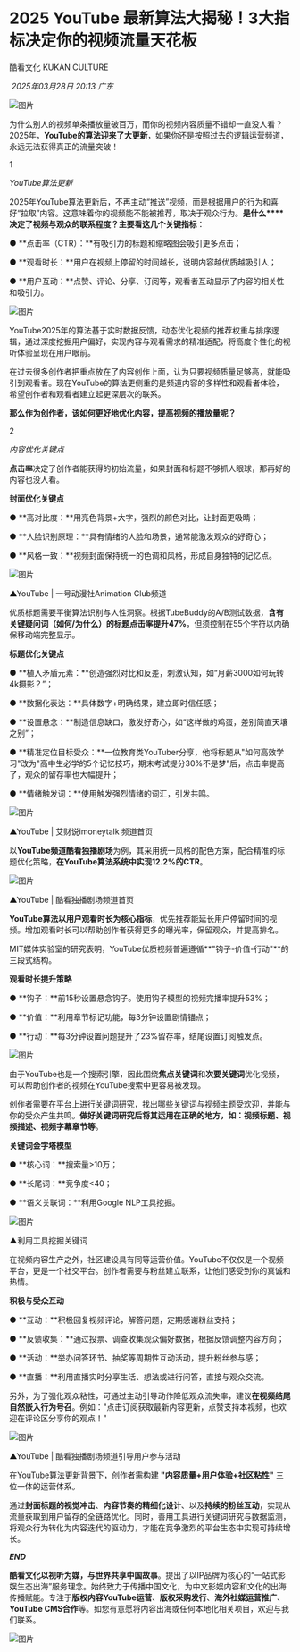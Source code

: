 # 2025 YouTube 最新算法大揭秘！3大指标决定你的视频流量天花板

酷看文化 KUKAN CULTURE

 _2025年03月28日 20:13_ _广东_

![图片](https://mmbiz.qpic.cn/mmbiz_jpg/76grL2tkmNnBcg5T8mbphuSAHuibZvNAeHC3X7lsHIbhd0GB4ibZPcichlV2yZteHJt7wvjdLOibmUANCic8JNoNjPA/640?wx_fmt=jpeg&from=appmsg&tp=webp&wxfrom=5&wx_lazy=1&wx_co=1)

为什么别人的视频单条播放量破百万，而你的视频内容质量不错却一直没人看？2025年，**YouTube的算法迎来了大更新**，如果你还是按照过去的逻辑运营频道，永远无法获得真正的流量突破！

1

_YouTube算法更新_

2025年YouTube算法更新后，不再主动“推送”视频，而是根据用户的行为和喜好“拉取”内容。这意味着你的视频能不能被推荐，取决于观众行为。**是什么****决定了视频与观众的联系程度？主要看这几个关键指标**：

  

● **点击率（CTR）：**有吸引力的标题和缩略图会吸引更多点击；

● **观看时长：**用户在视频上停留的时间越长，说明内容越优质越吸引人；

● **用户互动：**点赞、评论、分享、订阅等，观看者互动显示了内容的相关性和吸引力。

  

![图片](https://mmbiz.qpic.cn/mmbiz_png/76grL2tkmNnBcg5T8mbphuSAHuibZvNAe74z3KWicfkUqfjSicHcvad11lB8AR2pvJUkQvz8kWZJey7WOx0FYtOXQ/640?wx_fmt=png&from=appmsg&tp=webp&wxfrom=5&wx_lazy=1&wx_co=1)

  

YouTube2025年的算法基于实时数据反馈，动态优化视频的推荐权重与排序逻辑，通过深度挖掘用户偏好，实现内容与观看需求的精准适配，将高度个性化的视听体验呈现在用户眼前。

  

在过去很多创作者把重点放在了内容创作上面，认为只要视频质量足够高，就能吸引到观看者。现在YouTube的算法更侧重的是频道内容的多样性和观看者体验，希望创作者和观看者建立起更深层次的联系。

  

**那么作为创作者，该如何更好地优化内容，提高视频的播放量呢？**  

2

_内容优化关键点_

**点击率**决定了创作者能获得的初始流量，如果封面和标题不够抓人眼球，那再好的内容也没人看。

  

**封面优化关键点**

● **高对比度：**用亮色背景+大字，强烈的颜色对比，让封面更吸睛；

● **人脸识别原理：**具有情绪的人脸和场景，通常能激发观众的好奇心；

● **风格一致：**视频封面保持统一的色调和风格，形成自身独特的记忆点。

  

  

  

![图片](https://mmbiz.qpic.cn/mmbiz_jpg/76grL2tkmNnBcg5T8mbphuSAHuibZvNAeEya6EB8gAbCxNjlQrp8IJfJ4rMMvlWloCAgpyicWxGdAANL4jcNT4nQ/640?wx_fmt=jpeg&tp=webp&wxfrom=5&wx_lazy=1&wx_co=1)

▲YouTube | 一号动漫社Animation Club频道

  

优质标题需要平衡算法识别与人性洞察。根据TubeBuddy的A/B测试数据，**含有关键疑问词（如何/为什么）的标题点击率提升47%**，但须控制在55个字符以内确保移动端完整显示。

  

**标题优化关键点**

● **植入矛盾元素：**创造强烈对比和反差，刺激认知，如“月薪3000如何玩转4k摄影？”；

  

● **数据化表达：**具体数字+明确结果，建立即时信任感；

  

● **设置悬念：**制造信息缺口，激发好奇心，如“这样做的鸡蛋，差别简直天壤之别”；

  

● **精准定位目标受众：**一位教育类YouTuber分享，他将标题从"如何高效学习"改为"高中生必学的5个记忆技巧，期末考试提分30%不是梦"后，点击率提高了，观众的留存率也大幅提升；

  

● **情绪触发词：**使用触发强烈情绪的词汇，引发共鸣。

  

![图片](https://mmbiz.qpic.cn/mmbiz_png/76grL2tkmNnBcg5T8mbphuSAHuibZvNAeQrs6MxxzABZccRJZFvgP33l3YpKQDY4am48MiboKQeshWq6tmx6vomQ/640?wx_fmt=png&from=appmsg&tp=webp&wxfrom=5&wx_lazy=1&wx_co=1)

▲YouTube | 艾财说imoneytalk 频道首页

  

以**YouTube频道酷看独播剧场**为例，其采用统一风格的配色方案，配合精准的标题优化策略，**在YouTube算法系统中实现12.2%的CTR**。

  

![图片](https://mmbiz.qpic.cn/mmbiz_png/76grL2tkmNnBcg5T8mbphuSAHuibZvNAeLSuliaBicZrUZBTNGDJy1SkKuTmDfUt9ue4RMFwFkvXDBWk8NKzhMsibA/640?wx_fmt=png&from=appmsg&tp=webp&wxfrom=5&wx_lazy=1&wx_co=1)

▲YouTube | 酷看独播剧场频道首页

  

**YouTube算法以用户观看时长为核心指标**，优先推荐能延长用户停留时间的视频。增加观看时长可以帮助创作者获得更多的曝光率，保留观众，并提高排名。

  

MIT媒体实验室的研究表明，YouTube优质视频普遍遵循**"钩子-价值-行动"**的三段式结构。

  

**观看时长提升策略**

● **钩子：**前15秒设置悬念钩子。使用钩子模型的视频完播率提升53%；

● **价值：**利用章节标记功能，每3分钟设置剧情锚点；

● **行动：**每3分钟设置问题提升了23%留存率，结尾设置订阅触发点。

  

![图片](https://mmbiz.qpic.cn/mmbiz_png/76grL2tkmNnBcg5T8mbphuSAHuibZvNAe5ia78gXKwsSDgAWKAz91F7WicDCFJNOAqVbwEibIoE7ITNQOmbQp2oiajg/640?wx_fmt=png&from=appmsg&tp=webp&wxfrom=5&wx_lazy=1&wx_co=1)

  

由于YouTube也是一个搜索引擎，因此围绕**焦点关键词**和**次要关键词**优化视频，可以帮助创作者的视频在YouTube搜索中更容易被发现。

  

创作者需要在平台上进行关键词研究，找出哪些关键词与视频主题受欢迎，并能与你的受众产生共鸣。**做好关键词研究后将其运用在正确的地方，如：视频标题、视频描述、视频字幕章节等**。

  

**关键词金字塔模型**

● **核心词：**搜索量>10万；

● **长尾词：**竞争度<40；

● **语义关联词：**利用Google NLP工具挖掘。

  

![图片](https://mmbiz.qpic.cn/mmbiz_png/76grL2tkmNnBcg5T8mbphuSAHuibZvNAegqvy8UicGiaIYr9Bs3S3c1iaux85Y10ELc7wUb381yTiaIQeUGGz2zic6NA/640?wx_fmt=png&from=appmsg&tp=webp&wxfrom=5&wx_lazy=1&wx_co=1)

▲利用工具挖掘关键词

  

在视频内容生产之外，社区建设具有同等运营价值。YouTube不仅仅是一个视频平台，更是一个社交平台。创作者需要与粉丝建立联系，让他们感受到你的真诚和热情。

  

**积极与受众互动**

● **互动：**积极回复视频评论，解答问题，定期感谢粉丝支持；

● **反馈收集：**通过投票、调查收集观众偏好数据，根据反馈调整内容方向；

● **活动：**举办问答环节、抽奖等周期性互动活动，提升粉丝参与感；

● **直播：**利用直播实时分享生活、想法或进行问答，直接与观众交流。

  

另外，为了强化观众粘性，可通过主动引导动作降低观众流失率，建议**在视频结尾自然嵌入行为号召**。例如："点击订阅获取最新内容更新，点赞支持本视频，也欢迎在评论区分享你的观点！"

  

![图片](https://mmbiz.qpic.cn/mmbiz_jpg/76grL2tkmNnBcg5T8mbphuSAHuibZvNAeBWg5XticN5UeGVcmxQwkGKf24QFpmNNfTFGwiczyZValoyeVCkIPv8vw/640?wx_fmt=jpeg&from=appmsg&tp=webp&wxfrom=5&wx_lazy=1&wx_co=1)

▲YouTube | 酷看独播剧场频道引导用户参与活动

  

在YouTube算法更新背景下，创作者需构建 **"内容质量+用户体验+社区粘性"** 三位一体的运营体系。

  

通过**封面标题的视觉冲击**、**内容节奏的精细化设计**、以及**持续的粉丝互动**，实现从流量获取到用户留存的全链路优化。同时，善用工具进行关键词研究与数据监测，将观众行为转化为内容迭代的驱动力，才能在竞争激烈的平台生态中实现可持续增长。

  

_**END**_

  

**酷看文化以视听为媒，与世界共享中国故事**。提出了以IP品牌为核心的“一站式影娱生态出海”服务理念。始终致力于传播中国文化，为中文影娱内容和文化的出海传播赋能。专注于**版权内容YouTube运营**、**版权采购发行**、**海外社媒运营推广**、**YouTube CMS合作**等。如您有意愿将内容出海或任何本地化相关项目，欢迎与我们联系。

  

![图片](https://mmbiz.qpic.cn/mmbiz_jpg/76grL2tkmNnBcg5T8mbphuSAHuibZvNAeonLbsmLyXuDsZq3IHcp7ofHGl53FFf5aJDT8zdbDgaMrNpwdb3SQNg/640?wx_fmt=jpeg&from=appmsg&tp=webp&wxfrom=5&wx_lazy=1&wx_co=1)